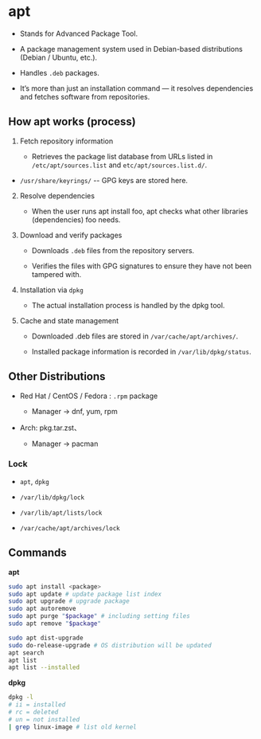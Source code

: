 # apt

* Stands for Advanced Package Tool.

* A package management system used in Debian-based distributions (Debian / Ubuntu, etc.).

* Handles `.deb` packages.

* It’s more than just an installation command — it resolves dependencies and fetches software from repositories.

## How apt works (process)
1. Fetch repository information

    * Retrieves the package list database from URLs listed in `/etc/apt/sources.list` and `etc/apt/sources.list.d/`.

* `/usr/share/keyrings/` -- GPG keys are stored here.

2. Resolve dependencies

    * When the user runs apt install foo, apt checks what other libraries (dependencies) foo needs.

3. Download and verify packages

    * Downloads `.deb` files from the repository servers.

    * Verifies the files with GPG signatures to ensure they have not been tampered with.

4. Installation via `dpkg`

    * The actual installation process is handled by the dpkg tool.

5. Cache and state management

    * Downloaded .deb files are stored in `/var/cache/apt/archives/`.

    * Installed package information is recorded in `/var/lib/dpkg/status`.


## Other Distributions

* Red Hat / CentOS / Fedora : `.rpm` package
    * Manager → dnf, yum, rpm

* Arch: pkg.tar.zst、
    * Manager → pacman


### Lock

* `apt`, `dpkg` 


* `/var/lib/dpkg/lock`

* `/var/lib/apt/lists/lock`

* `/var/cache/apt/archives/lock`


## Commands
**apt**
```bash
sudo apt install <package>
sudo apt update # update package list index
sudo apt upgrade # upgrade package
sudo apt autoremove 
sudo apt purge "$package" # including setting files
sudo apt remove "$package"

sudo apt dist-upgrade
sudo do-release-upgrade # OS distribution will be updated 
apt search
apt list
apt list --installed
```
**dpkg**
```bash
dpkg -l
# ii = installed
# rc = deleted
# un = not installed
| grep linux-image # list old kernel
```
